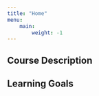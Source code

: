 ```yaml
---
title: "Home"
menu: 
    main:
        weight: -1
---
```


## Course Description

## Learning Goals


